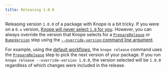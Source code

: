 ```yaml
---
title: Releasing 1.0.0
---
```


Releasing version `1.0.0` of a package with Knope is a bit tricky.
If you were on a `0.x` version,
[Knope will never select `1.0` for you](/reference/concepts/semantic-versioning#0x-versions).
However,
you can always override the version that Knope selects for a [`PrepareRelease`] or [`BumpVersion`] step using the [`--override-version` command line argument].

For example, using the [default workflows],
the `knope release` command uses the [`PrepareRelease`] step to pick the next version of your package.
If you run `knope release --override-version 1.0.0`,
the version selected will be `1.0.0` regardless of which changes were included in the release.

[`PrepareRelease`]: /reference/config-file/steps/prepare-release
[`BumpVersion`]: /reference/config-file/steps/bump-version
[`--override-version` command line argument]: /reference/command-line-arguments#--override-version
[default workflows]: /reference/default-config
